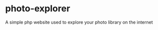 photo-explorer
==============

A simple php website used to explore your photo library on the internet
